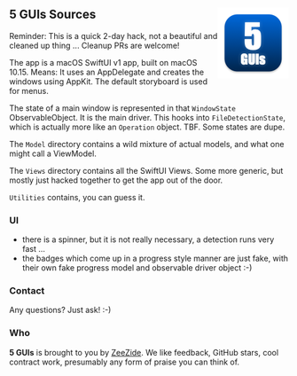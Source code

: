 <h2>5 GUIs Sources
  <img src="5GUIs/Assets.xcassets/AppIcon.appiconset/5GUIs-128.png"
           align="right" width="128" height="128" />
</h2>

Reminder: This is a quick 2-day hack, not a beautiful and cleaned up thing ...
Cleanup PRs are welcome!

The app is a macOS SwiftUI v1 app, built on macOS 10.15. 
Means: It uses an AppDelegate and creates the windows using AppKit.
The default storyboard is used for menus.

The state of a main window is represented in that `WindowState`
ObservableObject. It is the main driver.
This hooks into `FileDetectionState`, which is actually more like an `Operation`
object. TBF. Some states are dupe.

The `Model` directory contains a wild mixture of actual models, and what one might
call a ViewModel.

The `Views` directory contains all the SwiftUI Views. 
Some more generic, but mostly just hacked together to get the app out of the door.

`Utilities` contains, you can guess it.


### UI

- there is a spinner, but it is not really necessary, a detection runs very fast ...
- the badges which come up in a progress style manner are just fake, with their own
  fake progress model and observable driver object :-)


### Contact

Any questions? Just ask! :-)


### Who

**5 GUIs** is brought to you by
[ZeeZide](http://zeezide.de).
We like feedback, GitHub stars, cool contract work,
presumably any form of praise you can think of.
